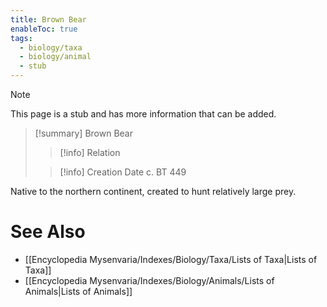 ```yaml
---
title: Brown Bear
enableToc: true
tags:
  - biology/taxa
  - biology/animal
  - stub
---
```


> [!note]
> This page is a stub and has more information that can be added.

> [!summary] Brown Bear
> > [!info] Relation
>
> > [!info] Creation Date
> > c. BT 449

Native to the northern continent, created to hunt relatively large prey.

# See Also
- [[Encyclopedia Mysenvaria/Indexes/Biology/Taxa/Lists of Taxa|Lists of Taxa]]
- [[Encyclopedia Mysenvaria/Indexes/Biology/Animals/Lists of Animals|Lists of Animals]]
